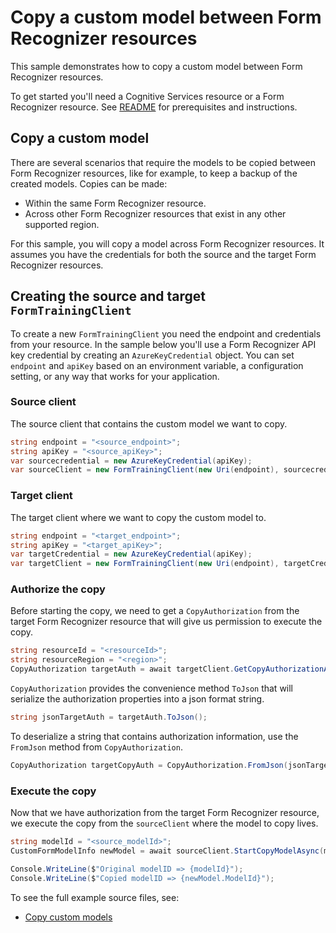 # Copy a custom model between Form Recognizer resources

This sample demonstrates how to copy a custom model between Form Recognizer resources.

To get started you'll need a Cognitive Services resource or a Form Recognizer resource.  See [README][README] for prerequisites and instructions.

## Copy a custom model
There are several scenarios that require the models to be copied between Form Recognizer resources, like for example, to keep a backup of the created models.
Copies can be made:
- Within the same Form Recognizer resource.
- Across other Form Recognizer resources that exist in any other supported region.

For this sample, you will copy a model across Form Recognizer resources. It assumes you have the credentials for both the source and the target Form Recognizer resources.

## Creating the source and target `FormTrainingClient`

To create a new `FormTrainingClient` you need the endpoint and credentials from your resource. In the sample below you'll use a Form Recognizer API key credential by creating an `AzureKeyCredential` object.
You can set `endpoint` and `apiKey` based on an environment variable, a configuration setting, or any way that works for your application.

### Source client
The source client that contains the custom model we want to copy.

```C# Snippet:FormRecognizerSampleCreateCopySourceClient
string endpoint = "<source_endpoint>";
string apiKey = "<source_apiKey>";
var sourcecredential = new AzureKeyCredential(apiKey);
var sourceClient = new FormTrainingClient(new Uri(endpoint), sourcecredential);
```

### Target client
The target client where we want to copy the custom model to.

```C# Snippet:FormRecognizerSampleCreateCopyTargetClient
string endpoint = "<target_endpoint>";
string apiKey = "<target_apiKey>";
var targetCredential = new AzureKeyCredential(apiKey);
var targetClient = new FormTrainingClient(new Uri(endpoint), targetCredential);
```

### Authorize the copy
Before starting the copy, we need to get a `CopyAuthorization` from the target Form Recognizer resource that will give us permission to execute the copy.
```C# Snippet:FormRecognizerSampleGetCopyAuthorization
string resourceId = "<resourceId>";
string resourceRegion = "<region>";
CopyAuthorization targetAuth = await targetClient.GetCopyAuthorizationAsync(resourceId, resourceRegion);
```

`CopyAuthorization` provides the convenience method `ToJson` that will serialize the authorization properties into a json format string.
```C# Snippet:FormRecognizerSampleToJson
string jsonTargetAuth = targetAuth.ToJson();
```

To deserialize a string that contains authorization information, use the `FromJson` method from `CopyAuthorization`.
```C# Snippet:FormRecognizerSampleFromJson
CopyAuthorization targetCopyAuth = CopyAuthorization.FromJson(jsonTargetAuth);
```

### Execute the copy
Now that we have authorization from the target Form Recognizer resource, we execute the copy from the `sourceClient` where the model to copy lives.

```C# Snippet:FormRecognizerSampleCopyModel
string modelId = "<source_modelId>";
CustomFormModelInfo newModel = await sourceClient.StartCopyModelAsync(modelId, targetCopyAuth).WaitForCompletionAsync();

Console.WriteLine($"Original modelID => {modelId}");
Console.WriteLine($"Copied modelID => {newModel.ModelId}");
```


To see the full example source files, see:
* [Copy custom models](https://github.com/Azure/azure-sdk-for-net/blob/master/sdk/formrecognizer/Azure.AI.FormRecognizer/tests/samples/Sample8_CopyModel.cs)

[README]: https://github.com/Azure/azure-sdk-for-net/tree/master/sdk/formrecognizer/Azure.AI.FormRecognizer#getting-started